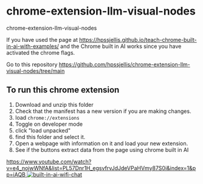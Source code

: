 # chrome-extension-llm-visual-nodes
chrome-extension-llm-visual-nodes


If you have used the page at https://hpssjellis.github.io/teach-chrome-built-in-ai-with-examples/ and the Chrome built in AI works since 
you have activated the chrome flags.

Go to this repository
https://github.com/hpssjellis/chrome-extension-llm-visual-nodes/tree/main



## To run this chrome extension

1. Download and unzip this folder
2. Check that the manifest has a new version if you are making changes.
3. load ```chrome://extensions```
4. Toggle on developer mode
5. click "load unpacked"
6. find this folder and select it.
7. Open a webpage with information on it and load your new extension.
8. See if the buttons extract data from the page using chrome built in AI






[https://www.youtube.com/watch?v=e4_nojwWNfA&list=PL57Dnr1H_egsvfrvJdJdeVPaHVmy87S0i&index=1&pp=iAQB
![built-in-ai-wifi-chat](https://img.youtube.com/e4_nojwWNfA/0.jpg)](https://www.youtube.com/watch?v=e4_nojwWNfA&list=PL57Dnr1H_egsvfrvJdJdeVPaHVmy87S0i&index=1&pp=iAQB)








